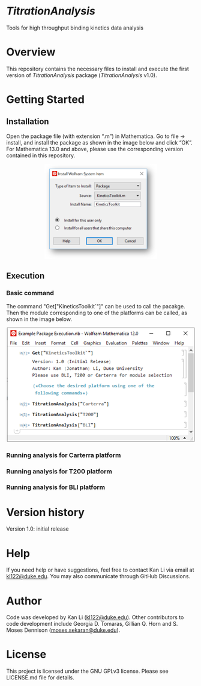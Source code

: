 # <em>TitrationAnalysis</em>
Tools for high throughput binding kinetics data analysis
# Overview
This repository contains the necessary files to install and execute the first version of <em>TitrationAnalysis</em> package (<em>TitrationAnalysis</em> v1.0).
# Getting Started
## Installation
Open the package file (with extension “.m”) in Mathematica. Go to file → install, and install the package as shown in the image below and click “OK”. For Mathematica 13.0 and above, please use the corresponding version contained in this repository.

<p align="center">
<img src="Graphics for README/Installation illustration 2023May.png" width="300"/>
</p>

## Execution
### Basic command
The command "Get["KineticsToolkit`"]" can be used to call the pacakge. Then the module corresponding to one of the platforms can be called, as shown in the image below.

<p align="center">
<img src="Graphics for README/Package Calling 2023May.PNG" width="500"/>
</p>

### Running analysis for Carterra platform
### Running analysis for T200 platform
### Running analysis for BLI platform
# Version history
Version 1.0: initial release
# Help
If you need help or have suggestions, feel free to contact Kan Li via email at kl122@duke.edu. You may also communicate through GitHub Discussions.
# Author
Code was developed by Kan Li (kl122@duke.edu).
Other contributors to code development include Georgia D. Tomaras, Gillian Q. Horn and S. Moses Dennison (moses.sekaran@duke.edu).
# License
This project is licensed under the GNU GPLv3 license. Please see LICENSE.md file for details.
